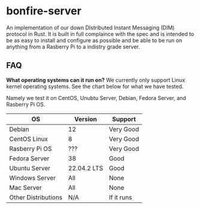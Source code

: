 # bonfire-server

An implementation of our down DIstributed Instant Messaging (DIM) protocol in Rust. It is built in full complaince with the spec and is intended to be as easy to install and configure as possible and be able to be run on anything from a Rasberry Pi to a indistry grade server. 

## FAQ

**What operating systems can it run on?**
We currently only support Linux kernel operating systems. See the chart below for what we have tested. 

Namely we test it on CentOS, Unubtu Server, Debian, Fedora Server, and Rasberry Pi OS. 



| OS       | Version | Support   | 
| -------- | ------- | --------- |
| Debian   | 12      | Very Good |
| CentOS Linux   | 8 | Very Good |
| Rasberry Pi OS | ??? | Very Good |
| Fedora Server | 38 | Good |
| Ubuntu Server | 22.04.2 LTS | Good |
| Windows Server | All | None |
| Mac Server | All | None |
| Other Distributions | N/A | If it runs |
